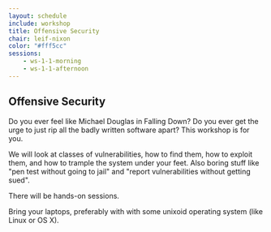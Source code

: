 ```yaml
---
layout: schedule
include: workshop
title: Offensive Security
chair: leif-nixon
color: "#fff5cc"
sessions:
    - ws-1-1-morning
    - ws-1-1-afternoon
---
```



## Offensive Security

Do you ever feel like Michael Douglas in Falling Down? Do you ever get
the urge to just rip all the badly written software apart? This
workshop is for you.

We will look at classes of vulnerabilities, how to find them, how to
exploit them, and how to trample the system under your feet. Also
boring stuff like "pen test without going to jail" and "report
vulnerabilities without getting sued".

There will be hands-on sessions.

Bring your laptops, preferably with with some unixoid operating system
(like Linux or OS X).
